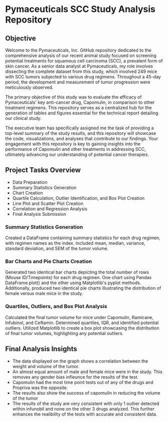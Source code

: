 # Pymaceuticals SCC Study Analysis Repository

## Objective
Welcome to the Pymaceuticals, Inc. GitHub repository dedicated to the comprehensive analysis of our recent animal study focused on screening potential treatments for squamous cell carcinoma (SCC), a prevalent form of skin cancer. As a senior data analyst at Pymaceuticals, my role involves dissecting the complete dataset from this study, which involved 249 mice with SCC tumors subjected to various drug regimens. Throughout a 45-day period, the development and measurement of tumor progression were meticulously observed.

The primary objective of this study was to evaluate the efficacy of Pymaceuticals' key anti-cancer drug, Capomulin, in comparison to other treatment regimens. This repository serves as a centralized hub for the generation of tables and figures essential for the technical report detailing our clinical study.

The executive team has specifically assigned me the task of providing a top-level summary of the study results, and this repository will showcase the code, visualizations, and analyses that contribute to our findings. Your engagement with this repository is key to gaining insights into the performance of Capomulin and other treatments in addressing SCC, ultimately advancing our understanding of potential cancer therapies.

## Project Tasks Overview
- Data Preparation
- Summary Statistics Generation
- Chart Creation
- Quartile Calculation, Outlier Identification, and Box Plot Creation
- Line Plot and Scatter Plot Creation
- Correlation and Regression Analysis
- Final Analysis Submission

### Summary Statistics Generation
Created a DataFrame containing summary statistics for each drug regimen, with regimen names as the index. Included mean, median, variance, standard deviation, and SEM of the tumor volume.

### Bar Charts and Pie Charts Creation
Generated two identical bar charts depicting the total number of rows (Mouse ID/Timepoints) for each drug regimen. One chart using Pandas DataFrame.plot() and the other using Matplotlib's pyplot methods. Additionally, produced two identical pie charts illustrating the distribution of female versus male mice in the study.

### Quartiles, Outliers, and Box Plot Analysis
Calculated the final tumor volume for mice under Capomulin, Ramicane, Infubinol, and Ceftamin. Determined quartiles, IQR, and identified potential outliers. Utilized Matplotlib to create a box plot showcasing the distribution of final tumor volumes, highlighting any potential outliers.

## Final Analysis Insights

- The data displayed on the graph shows a correlation between the weight and volume of the tumor.
- An almost equal amount of male and female mice were in the study. This removes any gender bias infleunce for the results of the test.
- Capomulin had the most time point tests out of any of the drugs and Propriva was the opposite. 
- The results also show the success of capomulin in reducing the volume of the tumor
- The results of the study are very consistent with only 1 outlier detected within infunobil and none on the other 3 drugs analyzed.
This further enhances the realibility of the tests with accurate and consistent data. 

